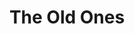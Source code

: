 ---
title: The Old Ones
year: 2022
thumbnail: /workcontent/theoldones/theoldones-thumbnail(4-3).webp
external_url: https://dadiu.itch.io/the-old-ones
order: 1
---
